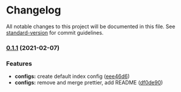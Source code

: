 # Changelog

All notable changes to this project will be documented in this file. See [standard-version](https://github.com/conventional-changelog/standard-version) for commit guidelines.

### [0.1.1](https://github.com/sulcata/sulcata-eslint-config/compare/v0.0.1...v0.1.1) (2021-02-07)


### Features

* **configs:** create default index config ([eee46d6](https://github.com/sulcata/sulcata-eslint-config/commit/eee46d6c7a3a6785f5dec5f3876016a2ea0bddfb))
* **configs:** remove and merge prettier, add README ([df0de90](https://github.com/sulcata/sulcata-eslint-config/commit/df0de90a62b0e61e54752f0df808e1bde23901c6))
